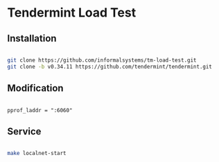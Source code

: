 # Tendermint Load Test

## Installation

```bash

git clone https://github.com/informalsystems/tm-load-test.git
git clone -b v0.34.11 https://github.com/tendermint/tendermint.git

```

## Modification

```

pprof_laddr = ":6060"

```

## Service

```sh

make localnet-start

```